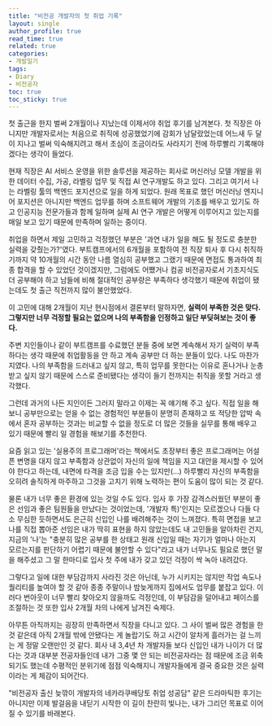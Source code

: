 ```yaml
---
title: "비전공 개발자의 첫 취업 기록"
layout: single
author_profile: true
read_time: true
related: true
categories:
- 개발일기
tags:
- Diary
- 비전공자
toc: true
toc_sticky: true
---
```


첫 출근을 한지 벌써 2개월이나 지났는데 이제서야 취업 후기를 남겨본다. 첫 직장은 아니지만 개발자로서는 처음으로 취직에 성공했었기에 감회가 남달랐었는데 어느새 두 달이 지나고 벌써 익숙해지려고 해서 초심이 조금이라도 사라지기 전에 하루빨리 기록해야겠다는 생각이 들었다.

현재 직장은 AI 서비스 운영을 위한 솔루션을 제공하는 회사로 머신러닝 모델 개발을 위한 데이터 수집, 가공, 라벨링 업무 및 직접 AI 연구개발도 하고 있다. 그리고 여기서 나는 라벨링 툴의 백엔드 포지션으로 일을 하게 되었다. 원래 목표로 했던 머신러닝 엔지니어 포지션은 아니지만 백엔드 업무를 하며 소프트웨어 개발의 기초를 배우고 있기도 하고 인공지능 전문가들과 함께 일하며 실제 AI 연구 개발은 어떻게 이루어지고 있는지를 매일 보고 있기 때문에 만족하며 일하는 중이다.

취업을 하면서 제일 고민하고 걱정했던 부분은 '과연 내가 일을 해도 될 정도로 충분한 실력을 갖췄는가?'였다. 부트캠프에서의 6개월을 포함하여 전 직장 퇴사 후 다시 취직하기까지 약 10개월의 시간 동안 나름 열심히 공부했고 그랬기 때문에 면접도 통과하여 최종 합격을 할 수 있었던 것이겠지만, 그럼에도 어쨌거나 컴공 비전공자로서 기초지식도 더 공부해야 하고 남들에 비해 절대적인 공부량은 부족하다 생각했기 때문에 취업이 됐는데도 첫 출근 직전까지 많이 불안했었다.

이 고민에 대해 2개월이 지난 현시점에서 결론부터 말하자면, **실력이 부족한 것은 맞다. 그렇지만 너무 걱정할 필요는 없으며 나의 부족함을 인정하고 일단 부딪혀보는 것이 좋다.**

주변 지인들이나 같이 부트캠프를 수료했던 분들 중에 보면 계속해서 자기 실력이 부족하다는 생각 때문에 취업활동을 안 하고 계속 공부만 더 하는 분들이 있다. 나도 마찬가지였다. 나의 부족함을 드러내고 싶지 않고, 특히 업무를 못한다는 이유로 혼나거나 눈총 받고 싶지 않기 때문에 스스로 준비됐다는 생각이 들기 전까지는 취직을 못할 거라고 생각했다.

그런데 과거의 나든 지인이든 그러지 말라고 이제는 꼭 얘기해 주고 싶다. 직접 일을 해보니 공부만으로는 얻을 수 없는 경험적인 부분들이 분명히 존재하고 또 적당한 압박 속에서 혼자 공부하는 것과는 비교할 수 없을 정도로 더 많은 것들을 실무를 통해 배우고 있기 때문에 빨리 일 경험을 해보기를 추천한다.

요즘 읽고 있는 '실용주의 프로그래머'라는 책에서도 초장부터 좋은 프로그래머는 어설픈 변명을 대지 않고 부족함과 상관없이 자신의 일에 책임을 지고 대안을 제시할 수 있어야 한다고 하는데, 내면에 타격을 조금 입을 수는 있지만(...) 하루빨리 자신의 부족함을 오히려 솔직하게 마주하고 그것을 고치기 위해 노력하는 편이 도움이 많이 되는 것 같다.

물론 내가 너무 좋은 환경에 있는 것일 수도 있다. 입사 후 가장 감격스러웠던 부분이 좋은 선임과 좋은 팀원들을 만났다는 것이었는데, '개발자 특)'인지는 모르겠으나 다들 다소 무심한 듯하면서도 은근히 신입인 나를 배려해주는 것이 느껴졌다. 특히 면접을 보고 나를 직접 뽑아준 선임은 내가 딱히 표현을 하지 않았는데도 내 고민들을 알아차린 건지, 지금의 '나'는 "충분히 많은 공부를 한 상태고 원래 신입일 때는 자기가 얼마나 아는지 모르는지를 판단하기 어렵기 때문에 불안할 수 있다"라고 내가 너무나도 필요로 했던 말을 해주셨고 그 말 한마디로 입사 첫 주에 내가 갖고 있던 걱정이 싹 녹아 내려갔다.

그렇다고 일에 대한 부담감까지 사라진 것은 아닌데, 누가 시키지는 않지만 작업 속도나 퀄리티를 높여야 할 것 같아 종종 주말이나 밤늦게까지 집에서도 업무를 붙잡고 있다. 이러다 번아웃이 너무 빨리 찾아오지 않을까도 걱정인데, 이 부담감을 덜어내고 페이스를 조절하는 것 또한 입사 2개월 차의 나에게 남겨진 숙제다.

아무튼 아직까지는 굉장히 만족하면서 직장을 다니고 있다. 그 사이 벌써 많은 경험을 한 것 같은데 아직 2개월 밖에 안됐다는 게 놀랍기도 하고 시간이 알차게 흘러가는 걸 느끼는 게 정말 오랜만인 것 같다. 회사 내 3,4년 차 개발자들 보다 신입인 내가 나이가 더 많다는 것과 대부분 전공자들인데 내가 그중 몇 안 되는 비전공자라는 점 때문에 조금 위축되기도 했는데 수평적인 분위기에 점점 익숙해지니 개발자들에게 결국 중요한 것은 실력이라는 게 체감이 되어간다.

"비전공자 출신 늦깎이 개발자의 네카라쿠배당토 취업 성공담" 같은 드라마틱한 후기는 아니지만 이제 발걸음을 내딛기 시작한 이 길이 찬란히 빛나는, 내가 그리던 목표로 이어질 수 있기를 바래본다.